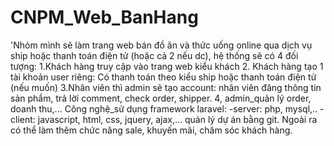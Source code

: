 # CNPM_Web_BanHang
'Nhóm mình sẽ làm trang web bán đồ ăn và thức uống online qua dịch vụ ship hoặc thanh toán điện tử (hoặc cả 2 nếu dc), hệ thống sẽ có 4 đối tượng:
1.Khách hàng truy cập vào trang web kiểu khách
2. Khách hàng tạo 1 tài khoản user riêng: Có thanh toán theo kiểu ship hoặc thanh toán điện tử (nếu muốn)
3.Nhân viên thì admin sẽ tạo account: nhân viên đăng thông tin sản phẩm, trả lời comment, check order, shipper.
4, admin_quản lý order, doanh thu,...
Công nghệ_sử dụng framework laravel:
-server: php, mysql,..
-client: javascript, html, css, jquery, ajax,...
quản lý dự án bằng git. Ngoài ra có thể làm thêm chức năng sale, khuyến mãi, chăm sóc khách hàng.
